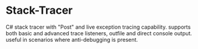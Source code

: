 # Stack-Tracer
C# stack tracer with "Post" and live exception tracing capability. supports both basic and advanced trace listeners, outfile and direct console output. useful in scenarios where anti-debugging is present.
